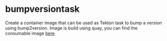 # bumpversiontask

Create a container image that can be used as Tekton task to bump a version using bump2version.
Image is build using quay, you can find the consumable image [here](https://quay.io/repository/manuela/bumpversiontask?tab=tags)
